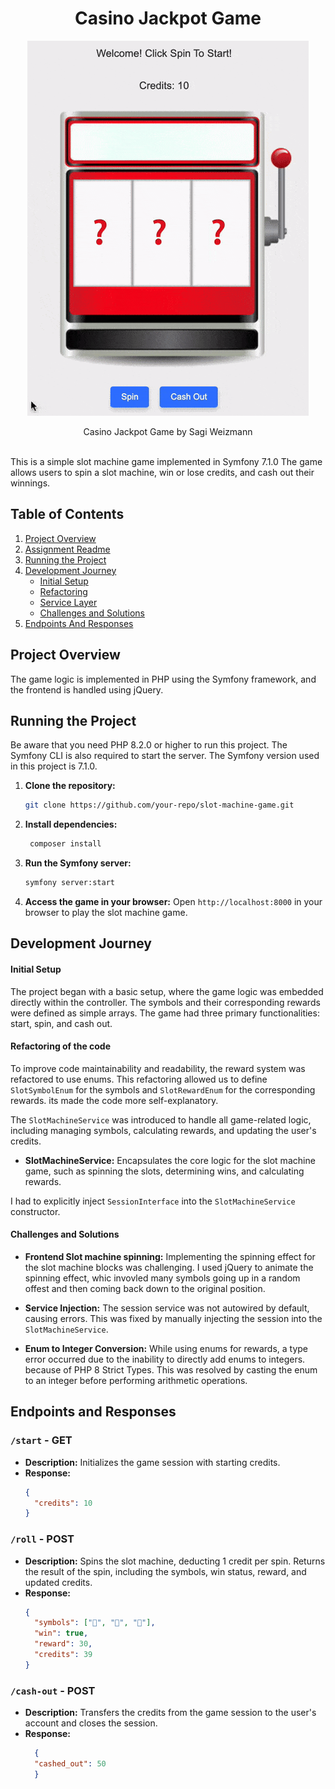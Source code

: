 <h1 align="center">Casino Jackpot Game</h1>
<p align="center">
  <img src="app.gif" alt="Slot Machine Game"/>
</p>
<p align="center"> Casino Jackpot Game by Sagi Weizmann </p>
<br>
This is a simple slot machine game implemented in Symfony 7.1.0
The game allows users to spin a slot machine, win or lose credits, and cash out their winnings.

## Table of Contents
1. [Project Overview](#project-overview)
2. [Assignment Readme](Assignment_README.md)
3. [Running the Project](#running-the-project)
4. [Development Journey](#development-journey)
    - [Initial Setup](#initial-setup)
    - [Refactoring](#refactoring)
    - [Service Layer](#service-layer)
    - [Challenges and Solutions](#challenges-and-solutions)
5. [Endpoints And Responses](#endpoints-and-responses)

## Project Overview
The game logic is implemented in PHP using the Symfony framework, and the frontend is handled using jQuery.

## Running the Project

Be aware that you need PHP 8.2.0 or higher to run this project.
The Symfony CLI is also required to start the server.
The Symfony version used in this project is 7.1.0.

1. **Clone the repository:**
   ```bash
   git clone https://github.com/your-repo/slot-machine-game.git

2. **Install dependencies:**
   ```bash
    composer install

3. **Run the Symfony server:**
    ```bash
    symfony server:start

4. **Access the game in your browser:**
   Open `http://localhost:8000` in your browser to play the slot machine game.

## Development Journey

#### Initial Setup
The project began with a basic setup, where the game logic was embedded directly within the controller. The symbols and their corresponding rewards were defined as simple arrays. The game had three primary functionalities: start, spin, and cash out.

#### Refactoring of the code
To improve code maintainability and readability, the reward system was refactored to use enums. This refactoring allowed us to define `SlotSymbolEnum` for the symbols and `SlotRewardEnum` for the corresponding rewards.
its made the code more self-explanatory.

The `SlotMachineService` was introduced to handle all game-related logic, including managing symbols, calculating rewards, and updating the user's credits.

- **SlotMachineService:** Encapsulates the core logic for the slot machine game, such as spinning the slots, determining wins, and calculating rewards.

I had to explicitly inject `SessionInterface` into the `SlotMachineService` constructor.

#### Challenges and Solutions

- **Frontend Slot machine spinning:** Implementing the spinning effect for the slot machine blocks was challenging. I used jQuery to animate the spinning effect, whic invovled many symbols going up in a random offest and then coming back down to the original position.

- **Service Injection:** The session service was not autowired by default, causing errors. This was fixed by manually injecting the session into the `SlotMachineService`.

- **Enum to Integer Conversion:** While using enums for rewards, a type error occurred due to the inability to directly add enums to integers. because of PHP 8 Strict Types. This was resolved by casting the enum to an integer before performing arithmetic operations.

## Endpoints and Responses

### `/start` - GET
- **Description:** Initializes the game session with starting credits.
- **Response:**
  ```json
  {
    "credits": 10
  }

### `/roll` - POST
- **Description:** Spins the slot machine, deducting 1 credit per spin. Returns the result of the spin, including the symbols, win status, reward, and updated credits.
- **Response:**
  ```json
  {
    "symbols": ["🍒", "🍋", "🍊"],
    "win": true,
    "reward": 30,
    "credits": 39
  }
  
### `/cash-out` - POST

- **Description:** Transfers the credits from the game session to the user's account and closes the session.
- **Response:**
  ```json
    {
    "cashed_out": 50
    }